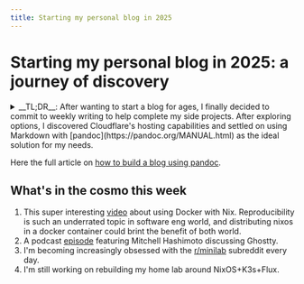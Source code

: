 ```yaml
---
title: Starting my personal blog in 2025
---
```

# Starting my personal blog in 2025: a journey of discovery

<details>
<summary>
__TL;DR__: After wanting to start a blog for ages, I finally decided to commit to weekly writing to help complete my side projects.
After exploring options, I discovered Cloudflare's hosting capabilities and settled on using Markdown with [pandoc](https://pandoc.org/MANUAL.html) as the ideal solution for my needs.
</summary>
I've always wanted to start a personal blog, but I never had the courage to build one or try popular platforms like Medium or Substack. A few days ago while exercising at the gym, I had a realization: setting a weekly deadline to write about my recent activities would motivate me to accomplish more and potentially finish my side projects instead of abandoning them on GitHub. Perhaps I'll finally open-source some of them.
I grabbed my phone and began researching popular options.
My requirements were straightforward:

- Custom domain support
- Simple writing and publishing process
- Clean, minimal design and features
- RSS feed functionality
- Good code display capabilities
- Free and preferably not corporate-owned

The last requirement eliminated most blogging platforms (despite Substack's interesting approach).
I then realized I would need to host something myself, so I checked Cloudflare, my domain provider, for included hosting options. I discovered they support numerous web frameworks and offer automatic building and deployment from Git repositories.
Among the frameworks listed, Hugo caught my eye, so I dove into the documentation. Unfortunately, everything seemed overly complex for my simple needs. I considered writing plain HTML files (which Cloudflare's CDN supports), but creating raw HTML is just as tedious as learning a new tool like Hugo.
I concluded that Markdown might be the ideal solution to focus on writing without HTML complexities. After exploring various tools, I discovered [pandoc](https://pandoc.org/MANUAL.html), which claims to be the leading converter between markup formats.
</details>

Here the full article on [how to build a blog using pandoc](./how-to-build-a-blog.html).

## What's in the cosmo this week

1. This super interesting [video](https://www.youtube.com/watch?v=5XY3K8DH55M&t=581s) about using Docker with Nix.
    Reproducibility is such an underrated topic in software eng world, and distributing nixos in a docker container could brint the benefit of both world.
2. A podcast [episode](https://share.transistor.fm/s/7d278697) featuring Mitchell Hashimoto discussing Ghostty.
3. I'm becoming increasingly obsessed with the [r/minilab](https://www.reddit.com/r/minilab/) subreddit every day.
4. I'm still working on rebuilding my home lab around NixOS+K3s+Flux.
